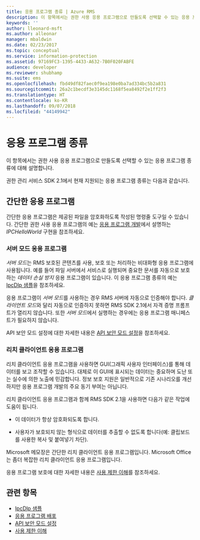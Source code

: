 ```yaml
---
title: 응용 프로그램 종류 | Azure RMS
description: 이 항목에서는 권한 사용 응용 프로그램으로 만들도록 선택할 수 있는 응용 프로그램 종류에 대해 설명합니다.
keywords: ''
author: lleonard-msft
ms.author: alleonar
manager: mbaldwin
ms.date: 02/23/2017
ms.topic: conceptual
ms.service: information-protection
ms.assetid: 97169FC3-1395-4433-A632-7B0F020FABFE
audience: developer
ms.reviewer: shubhamp
ms.suite: ems
ms.openlocfilehash: fbd49df82faec0f9ea198e0ba7ad334bc5b2a831
ms.sourcegitcommit: 26a2c1becdf3e3145dc1168f5ea8492f2e1ff2f3
ms.translationtype: HT
ms.contentlocale: ko-KR
ms.lasthandoff: 09/07/2018
ms.locfileid: "44149942"
---
```

# <a name="application-types"></a>응용 프로그램 종류


이 항목에서는 권한 사용 응용 프로그램으로 만들도록 선택할 수 있는 응용 프로그램 종류에 대해 설명합니다.

권한 관리 서비스 SDK 2.1에서 현재 지원되는 응용 프로그램 종류는 다음과 같습니다.

## <a name="simple-applications"></a>간단한 응용 프로그램

간단한 응용 프로그램은 제공된 파일을 암호화하도록 작성된 명령줄 도구일 수 있습니다. 간단한 권한 사용 응용 프로그램의 예는 [응용 프로그램 개발](developing-your-application.md)에서 설명하는 *IPCHelloWorld* 구현을 참조하세요.

### <a name="server-mode-applications"></a>서버 모드 응용 프로그램

*서버 모드*는 RMS 보호된 콘텐츠를 사용, 보호 또는 처리하는 비대화형 응용 프로그램에 사용됩니다. 예를 들어 파일 서버에서 서비스로 실행되며 중요한 문서를 자동으로 보호하는 *데이터 손실 방지* 응용 프로그램이 있습니다. 이 응용 프로그램 종류의 예는 [IpcDlp 샘플](https://github.com/Azure-Samples/Azure-Information-Protection-Samples/tree/master/IpcDlpApp)을 참조하세요.

응용 프로그램이 *서버 모드*를 사용하는 경우 RMS 서버에 자동으로 인증해야 합니다. *클라이언트 모드*와 달리 자동으로 인증하지 못하면 RMS SDK 2.1에서 자격 증명 프롬프트가 열리지 않습니다. 또한 *서버 모드*에서 실행하는 경우에는 응용 프로그램 매니페스트가 필요하지 않습니다.

API 보안 모드 설정에 대한 자세한 내용은 [API 보안 모드 설정](setting-the-api-security-mode-api-mode.md)을 참조하세요.

### <a name="rich-client-applications"></a>리치 클라이언트 응용 프로그램

리치 클라이언트 응용 프로그램을 사용하면 GUI(그래픽 사용자 인터페이스)를 통해 데이터를 보고 조작할 수 있습니다. 대체로 이 GUI에 표시되는 데이터는 중요하며 도난 또는 실수에 의한 노출에 민감합니다. 정보 보호 지원은 일반적으로 기존 시나리오를 개선하지만 응용 프로그램 개발의 주요 동기 부여는 아닙니다.

리치 클라이언트 응용 프로그램과 함께 RMS SDK 2.1을 사용하면 다음가 같은 작업에 도움이 됩니다.

-   이 데이터가 항상 암호화되도록 합니다.

-   사용자가 보호되지 않는 형식으로 데이터를 추출할 수 없도록 합니다(예: 클립보드를 사용한 복사 및 붙여넣기 차단).

Microsoft 메모장은 간단한 리치 클라이언트 응용 프로그램입니다. Microsoft Office는 좀더 복잡한 리치 클라이언트 응용 프로그램입니다.

응용 프로그램 보호에 대한 자세한 내용은 [사용 제한 이해](understanding-usage-restrictions.md)를 참조하세요.

## <a name="related-topics"></a>관련 항목

- [IpcDlp 샘플](https://Code.MSDN.Microsoft.Com/IpcDlp-Sample-Application-d30bb99d)
- [응용 프로그램 배포](developing-your-application.md)
- [API 보안 모드 설정](setting-the-api-security-mode-api-mode.md)
- [사용 제한 이해](understanding-usage-restrictions.md)
